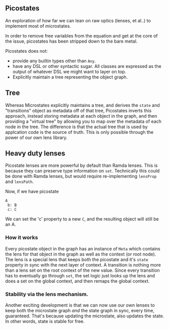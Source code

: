 ## Picostates

An exploration of how far we can lean on raw optics (lenses, et al..)
to implement most of microstates.

In order to remove free variables from the equation and get at the
core of the issue, picostates has been stripped down to the bare metal.

Picostates does not:

- provide any builtin types other than `Any`.
- have any DSL or other syntactic sugar. All classes are expressed as
  the output of whatever DSL we might want to layer on top.
- Explicitly maintain a tree representing the object graph.


## Tree

Whereas Microstates explicitly maintains a tree, and derives the `state`
and "transitions" object as metadata off of that tree, Picostates inverts this
approach, instead storing metadata at each object in the graph, and
then providing a "virtual tree" by allowing you to map over the
metadata of each node in the tree. The difference is that the actual
tree that is used by applcation code is the source of truth. This is
only possible through the power of our own lens library.

## Heavy duty lenses

Picostate lenses are more powerful by default than Ramda lenses. This
is because they can preserve type information on `set`. Technically
this could be done with Ramda lenses, but would require
re-implementing `lensProp` and `lensPath`.

Now, if we have picostate

```
A
 b: B
 c: C
```

We can set the 'c' property to a new `C`, and the resulting object
will still be an A.

### How it works

Every picostate object in the graph has an instance of `Meta` which
contains the lens for that object in the graph as well as the context
(or root node). The lens is a special lens that keeps both the
picostate and it's `state` property in sync with the next layer of
context.
A transition is nothing more than a lens set on the
root context of the new value. Since every transition has to eventually go through `set`, the
set logic just looks up the lens and does a set on the global context,
and then remaps the global context.

### Stability via the lens mechanism.

Another exciting development is that we can now use our own lenses to
keep both the microstate graph _and_ the state graph in sync, every
time, guaranteed. That's because updating the microstate, also updates
the state. In other words, state is stable for free.
